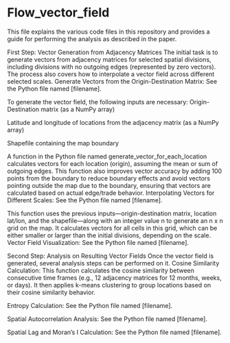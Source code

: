 # Flow_vector_field
This file explains the various code files in this repository and provides a guide for performing the analysis as described in the paper.

First Step: Vector Generation from Adjacency Matrices
The initial task is to generate vectors from adjacency matrices for selected spatial divisions, including divisions with no outgoing edges (represented by zero vectors). The process also covers how to interpolate a vector field across different selected scales.
Generate Vectors from the Origin-Destination Matrix: See the Python file named [filename].


To generate the vector field, the following inputs are necessary:
Origin-Destination matrix (as a NumPy array)


Latitude and longitude of locations from the adjacency matrix (as a NumPy array)


Shapefile containing the map boundary


A function in the Python file named generate_vector_for_each_location calculates vectors for each location (origin), assuming the mean or sum of outgoing edges. This function also improves vector accuracy by adding 100 points from the boundary to reduce boundary effects and avoid vectors pointing outside the map due to the boundary, ensuring that vectors are calculated based on actual edge/trade behavior.
Interpolating Vectors for Different Scales: See the Python file named [filename].


This function uses the previous inputs—origin-destination matrix, location lat/lon, and the shapefile—along with an integer value n to generate an n x n grid on the map. It calculates vectors for all cells in this grid, which can be either smaller or larger than the initial divisions, depending on the scale.
Vector Field Visualization: See the Python file named [filename].


Second Step: Analysis on Resulting Vector Fields
Once the vector field is generated, several analysis steps can be performed on it.
Cosine Similarity Calculation: This function calculates the cosine similarity between consecutive time frames (e.g., 12 adjacency matrices for 12 months, weeks, or days). It then applies k-means clustering to group locations based on their cosine similarity behavior.


Entropy Calculation: See the Python file named [filename].


Spatial Autocorrelation Analysis: See the Python file named [filename].


Spatial Lag and Moran’s I Calculation: See the Python file named [filename].

